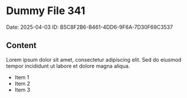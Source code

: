 # Dummy File 341

Date: 2025-04-03
ID: B5C8F2B6-B461-4DD6-9F6A-7D30F69C3537

## Content

Lorem ipsum dolor sit amet, consectetur adipiscing elit.
Sed do eiusmod tempor incididunt ut labore et dolore magna aliqua.

* Item 1
* Item 2
* Item 3
